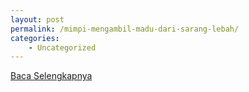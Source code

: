 ```yaml
---
layout: post
permalink: /mimpi-mengambil-madu-dari-sarang-lebah/
categories:
    - Uncategorized
---
```


[Baca Selengkapnya](/10)